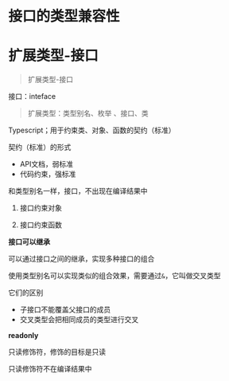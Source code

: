 # 接口的类型兼容性

# 扩展类型-接口

> 扩展类型-接口

接口：inteface

> 扩展类型：类型别名、枚举 、接口、类

Typescript；用于约束类、对象、函数的契约（标准）

契约（标准）的形式
- API文档，弱标准
- 代码约束，强标准

和类型别名一样，接口，不出现在编译结果中

1. 接口约束对象

2. 接口约束函数

**接口可以继承**

可以通过接口之间的继承，实现多种接口的组合

使用类型别名可以实现类似的组合效果，需要通过```&```，它叫做交叉类型

它们的区别

- 子接口不能覆盖父接口的成员
- 交叉类型会把相同成员的类型进行交叉

**readonly**

只读修饰符，修饰的目标是只读

只读修饰符不在编译结果中